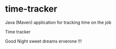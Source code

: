 # time-tracker
Java (Maven) application for tracking time on the job

Time tracker

Good Night sweet dreams erverone  !!!
